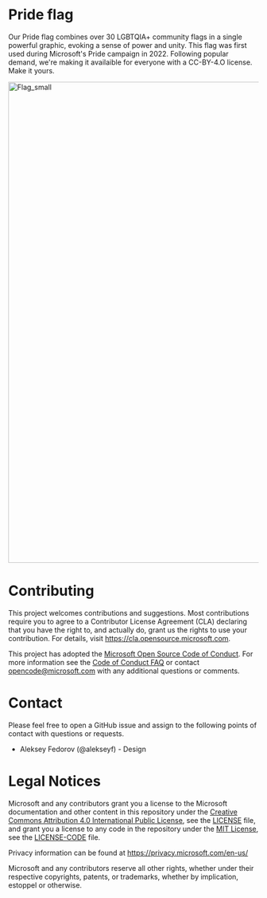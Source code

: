 # Pride flag
Our Pride flag combines over 30 LGBTQIA+ community flags in a single powerful graphic, evoking a sense of power and unity. This flag was first used during Microsoft's Pride campaign in 2022. Following popular demand, we're making it availaible for everyone with a CC-BY-4.O license. Make it yours.

<img width="965" alt="Flag_small" src="https://user-images.githubusercontent.com/113071293/191126608-1b864182-7b23-4344-ac7e-4e6cba133d50.png">

# Contributing

This project welcomes contributions and suggestions.  Most contributions require you to agree to a
Contributor License Agreement (CLA) declaring that you have the right to, and actually do, grant us
the rights to use your contribution. For details, visit https://cla.opensource.microsoft.com.

This project has adopted the [Microsoft Open Source Code of Conduct](https://opensource.microsoft.com/codeofconduct/).
For more information see the [Code of Conduct FAQ](https://opensource.microsoft.com/codeofconduct/faq/) or
contact [opencode@microsoft.com](mailto:opencode@microsoft.com) with any additional questions or comments.

# Contact
Please feel free to open a GitHub issue and assign to the following points of contact with questions or requests.

- Aleksey Fedorov (@alekseyf) - Design

# Legal Notices

Microsoft and any contributors grant you a license to the Microsoft documentation and other content
in this repository under the [Creative Commons Attribution 4.0 International Public License](https://creativecommons.org/licenses/by/4.0/legalcode),
see the [LICENSE](LICENSE) file, and grant you a license to any code in the repository under the [MIT License](https://opensource.org/licenses/MIT), see the
[LICENSE-CODE](LICENSE-CODE) file.

Privacy information can be found at https://privacy.microsoft.com/en-us/

Microsoft and any contributors reserve all other rights, whether under their respective copyrights, patents,
or trademarks, whether by implication, estoppel or otherwise.
